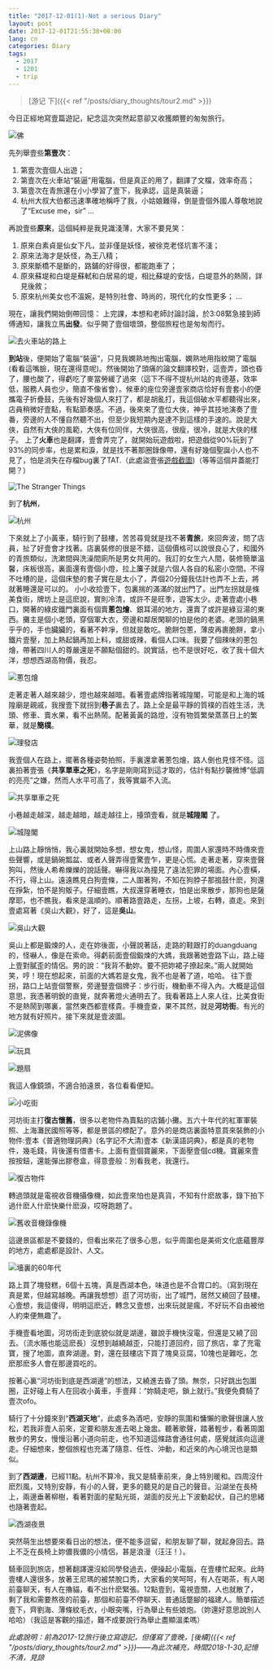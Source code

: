 ```yaml
---
title: "2017-12-01(1)-Not a serious Diary"
layout: post
date: 2017-12-01T21:55:38+08:00
lang: cn
categories: Diary
tags:
  - 2017
  - 1201
  - trip
---
```

> [游记 下]({{< ref "/posts/diary_thoughts/tour2.md" >}})

今日正經地寫壹篇遊記，紀念這次突然起意卻又收獲頗豐的匆匆旅行。

![佛](/tour/budda.JPG)



先列舉壹些**第壹次**：

1. 第壹次壹個人出遊；
2. 第壹次在火車站“裝逼”用電腦，但是真正的用了，翻譯了文檔，效率奇高；
3. 第壹次在青旅還在小小學習了壹下，我承認，這是真裝逼；
4. 杭州大叔大伯都迅速準確地稱呼了我，小姑娘難得，倒是壹個外國人尊敬地說了“Excuse me，sir”
   …

再說壹些**原來**，這個純粹是我見識淺薄，大家不要見笑：

1. 原來白素貞是仙女下凡，並非僅是妖怪，被徐克老怪坑害不淺；
2. 原來法海才是妖怪，為王八精；
3. 原來斷橋不是斷的，路鋪的好得很，都能跑車了；
4. 原來蘇堤和白堤是蘇軾和白居易的堤，相比蘇堤的安恬，白堤意外的熱鬧，詳見後敘；
5. 原來杭州美女也不溫婉，是特別社會、時尚的，現代化的女性更多；
   …

現在，讓我們開始倒帶回憶：
上完課，本想和老師討論討論，於3:08緊急接到師傅通知，讓我立馬**出發**。似乎開了壹個壞頭，整個旅程也是匆匆而行。

![去火車站的路上](/tour/ontheway.JPG)

**到站**後，便開始了電腦“裝逼”，只見我嫻熟地掏出電腦，嫻熟地用指紋開了電腦(看看這嘴臉，現在還得意呢)。然後開始了頭痛的論文翻譯校對，這壹弄，頭也昏了，腰也酸了，得虧吃了麥當勞緩了過來（這下不得不提杭州站的肯德基，效率低，服務人員也少，簡直不像省會）。候車的座位旁邊壹家商店恰好有壹套小的便攜電子折疊鼓，先後有好幾個人來打了，都是胡亂打，我這個破水平都聽得出來，店員稍微好壹點，有點節奏感。不過，後來來了壹位大俠，神乎其技地演奏了壹番，旁邊的人不懂自然聽不出，但至少我短期內是達不到這樣的手速的。說是大俠，自然有大俠的風範，大俠有位同伴，大俠很高，很瘦，很冷，就是大俠的樣子。
上了**火車**也是翻譯，壹會弄完了，就開始玩遊戲啦，把遊戲從90%玩到了93%的同步率，也是累和淚，就是找不著那圈錄像帶，還有好幾個聖誕小人也不見了，怕是消失在存檔bug裏了TAT.（此處盜壹張[遊戲截圖](https://www.taptap.com/app/64637))（等等這個井蓋能打開？）

![The Stranger Things](/tour/game.JPG)

到了**杭州**，

![杭州](/tour/hangzhou.JPG)

下來就上了小黃車，騎行到了鼓樓，苦苦尋覓就是找不著**青旅**，來回奔波，問了店員，扯了好壹會才找著。店裏裝修的很是不錯，這個價格可以說很良心了，和國外的青旅類似，洗漱間與洗澡間廁所是男女共用的。我訂的女生六人間，裝修簡單溫馨，床板很高，裏面還有壹個小燈，拉上簾子就是六個人各自的私密小空間。不得不吐槽的是，這個床墊的套子實在是太小了，弄個20分鐘我估計也弄不上去，將就著睡還是可以的。
小小收拾壹下，包裏揣的滿滿的就出門了。出門左拐就是條美食街，牌坊上是這麽說，實則冷清，或許不是旺季，遊客太少。走著壹處小巷口，開著的綠皮鐵門裏面有個賣**蔥包燴**、銀耳湯的地方，還賣了或許是綠豆湯的東西。攤主是個小老頭，穿個軍大衣，旁邊和鄰居閑聊的怕是他的老婆。老頭的鍋黑乎乎的，手也臟臟的，看著不幹凈，但就是敢吃。脆餅包蔥，薄皮再裹脆餅，拿小鐵片壹壓，加上熱起鍋再加上料，或甜或辣，看個人口味。我要了個辣味的蔥包燴，帶著四川人的尊嚴還是不願點個甜的。說實話，也不是很好吃，收了我十個大洋，想想西湖高物價，我忍。

![蔥包燴](/tour/snack.JPG)

走著走著人越來越少，燈也越來越暗。看著壹處牌指著城隍閣，可能是和上海的城隍廟是親戚，我搜壹下就拐到**巷子**裏去了。路上全是最平靜的質樸的百姓生活，洗頭、修車、賣水果，看不出熱鬧。配著黃黃的路燈，沒有物質繁榮蒸蒸日上的繁華，就是**簡樸**。

![理發店](/tour/barbershop.JPG)

我壹個人在路上，擺著各種姿勢拍照，手裏還拿著蔥包燴，路人倒也見怪不怪。這裏拍著壹張《**共享單車之死**》，名字是剛剛寫到這才取的，估計有點抄襲微博“低調的亮亮”之嫌，然而人水平可高了，我等實屬不入流。

![共享單車之死](/tour/bikes.JPG)

小巷越走越深，越走越暗，越走越往上，擡頭壹看，就是**城隍閣** 了。

![城隍閣](/tour/chenghuangge.JPG)

上山路上靜悄悄，我心裏就開始多想，想女鬼，想山怪，周圍人家還時不時傳來壹些聲響，或是鍋碗瓢盆、或者人聲弄得壹驚壹乍，更是心慌。走著走著，穿來壹聲狗叫，然後人希希爍爍的說話聲。嚇得我以為撞見了違法犯罪的場面。內心壹橫，不行，得上山。遠遠瞧見白狗壹條，二人圍著狗，不知在狗脖子那搗鼓什麽，狗還在掙紮，怕不是狗販子。仔細壹瞧，大叔還穿著睡衣，怕是出來散步，那狗也是薩摩耶，也不瞧我，看來是溫順的。順著路壹路走，左拐，上坡，右轉，直走。來到壹處寫著《吳山大觀》，好了，這是**吳山**。

![吳山大觀](/tour/wushan.JPG)

吳山上都是鍛煉的人，走在妳後面，小聲說著話，走路的鞋跟打的duangduang的，怪嚇人，像是在索命。得虧前面壹個鍛煉的大媽，我跟著她壹路下山，路上碰上壹對膩歪的情侶。男的說：“我背不動妳。要不把妳裙子撩起來。”兩人就開始笑，哼！現在想起來，前面的大媽若是女鬼，我不也是著了道，哈哈。
往下壹拐，路口上站壹個警察，旁邊豎壹個牌子：步行街，機動車不得入內。大概是這個意思，我憑著明銳的直覺，就奔著燈火通明去了。我看著路上人來人往，比美食街不是熱鬧到哪裏，當然東西都壹樣貴。手機壹查，果不其然，就是**河坊街**。有光的地方就有好照片。接下來就是壹波圖。

![泥佛像](/tour/sculpture.JPG)

![玩具](/tour/toys.JPG)

![題扇](/tour/calligraphy.JPG)

我這人像鏡頭，不適合拍遠景，各位看看便知。

![小吃街](/tour/snackstreet.JPG)

河坊街主打**復古懷舊**，很多以老物件為賣點的店鋪小攤。五六十年代的紅軍軍裝照、上海灘民國照等等，都是景區的標配了。意外的是商店裏面特意買來裝飾的小物件:壹本《普適物理詞典》(名字記不大清)壹本《新漢語詞典》，都是真的老物件，幾毛錢，背後還有借書卡。上面有壹個寶麗來，下面壓壹個cd機。寶麗來壹按按鈕，還能彈出膠卷盒，得意壹般：別看我老，我還行。

![復古物件](/tour/old.JPG)

轉過頭就是電視收音機攝像機，如此壹來怕也是真貨，不知有什麽故事，錄下拍下過什麽人什麽快樂什麽淚，哎呀跑題了。

![舊收音機錄像機](/tour/old2.JPG)

這邊景區都是不要錢的，但看出來花了很多心思，似乎周圍也是美術文化底蘊豐厚的地方，處處都是設計、人文。

![墻裏的60年代](/tour/oldbike.JPG)

路上買了塊發糕，6個十五塊，真是西湖本色，味道也是不合胃口的。（寫到現在真是累，但越寫越晚。再讓我想想）逛了河坊街，出了城門，居然又繞回了鼓樓。心壹想，我這傻得，明明這麽近，轉念又壹想，出來玩就是瘋，不好玩不自由被他人約束便無趣了。

手機壹看地圖，河坊街走到底貌似就是湖邊，雖說手機快沒電，但還是又繞了回去。（流水賬也能這麽長）沒想到越繞越歪，只能打道回府，回了旅店，拿了充電寶，搜了地圖，直奔湖邊。對，還在鼓樓店下買了塊臭豆腐，10塊也是難吃，怎麽那麽多人會在那邊買吃的。

按著心裏“河坊街到底是西湖邊”的想法，又繞進去昏了頭。無奈，只好跳出包圍圈，正好碰上有人在回收小黃車，手壹拜：“妳騎走吧，鎖上就行。”我便免費騎了壹次ofo。

騎行了十分鐘來到“**西湖天地**”，此處多為酒吧，安靜的氛圍和慵懶的歌聲很讓人放松，若我非壹人前來，定要和朋友進去喝上幾盅。聽著歌聲，踏著輕步，看著周圍散步的男女，慢慢沿著小道向前走，也不知道這條路會通往何處，感覺就該向這邊走。仔細想來，整個旅程也充滿了隨意、任性、沖動，和近來的內心境況也是類似。

到了**西湖邊**，已經11點。杭州不算冷，我又是騎車前來，身上特別暖和。四周沒什麽烈風，又特別安靜，有小的人聲，更多的聽見的是自己的聲音。沿湖坐在長椅上，兩邊垂著柳樹，看著對面的星點光斑，湖面的反光上下波動起伏，自己的思緒也隨著壹起。

![西湖夜景](/tour/nightbyxihu.JPG)

突然萌生出想要來看日出的想法，便不能多逗留，和朋友聊了聊，就起身回去。路上不乏在長椅上妳儂我儂的小情侶，甚是浪漫（汪汪！）。

騎車回到旅店，想著翻譯還沒給同學發過去，便操起小電腦，在壹樓忙起來。此時壹樓人還很多，放著王尼瑪的被禁脫口秀，大家看的笑呵呵，有人在喝茶，有人喝前臺聊天，有人在擼貓，看不出什麽緊張。12點壹到，電視壹關，人也就散了，剩了我和需要熬夜的前臺，那個和前臺不停聊天、普通話蹩腳的福建人。簡單描述壹下，齊劉海、薄條紋毛衣，小眼突嘴，行為舉止有些娘炮。（妳還好意思說別人哈哈）（我這是客觀的描述，難不成要說行為舉止盡顯溫柔嗎）

*此處說明：前為2017-12旅行後立寫遊記，但僅寫了壹晚，[後續]({{< ref "/posts/diary_thoughts/tour2.md" >}})——為此次補充，時間2018-1-30,記憶不清，見諒*